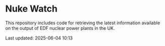 # Nuke Watch

This repository includes code for retrieving the latest information available on the output of EDF nuclear power plants in the UK.

Last updated: 2025-06-04 10:13